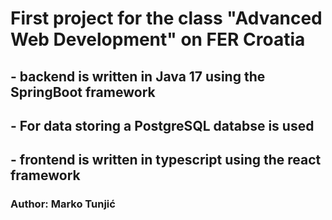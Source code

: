 # First project for the class "Advanced Web Development" on FER Croatia
## - backend is written in Java 17 using the SpringBoot framework
## - For data storing a PostgreSQL databse is used
## - frontend is written in typescript using the react framework
### Author: Marko Tunjić